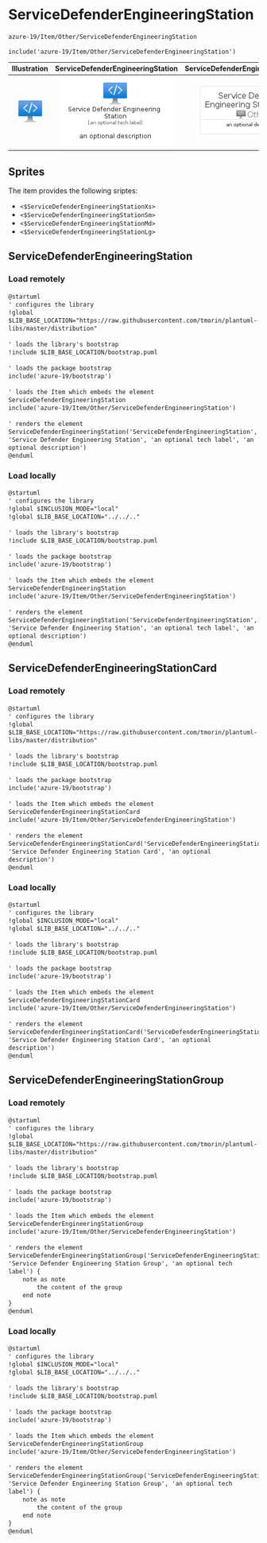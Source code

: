 # ServiceDefenderEngineeringStation


```text
azure-19/Item/Other/ServiceDefenderEngineeringStation
```

```text
include('azure-19/Item/Other/ServiceDefenderEngineeringStation')
```



| Illustration | ServiceDefenderEngineeringStation | ServiceDefenderEngineeringStationCard | ServiceDefenderEngineeringStationGroup |
| :---: | :---: | :---: | :---: |
| ![illustration for Illustration](../../../azure-19/Item/Other/ServiceDefenderEngineeringStation.png) | ![illustration for ServiceDefenderEngineeringStation](../../../azure-19/Item/Other/ServiceDefenderEngineeringStation.Local.png) | ![illustration for ServiceDefenderEngineeringStationCard](../../../azure-19/Item/Other/ServiceDefenderEngineeringStationCard.Local.png) | ![illustration for ServiceDefenderEngineeringStationGroup](../../../azure-19/Item/Other/ServiceDefenderEngineeringStationGroup.Local.png) |



## Sprites
The item provides the following sriptes:

- `<$ServiceDefenderEngineeringStationXs>`
- `<$ServiceDefenderEngineeringStationSm>`
- `<$ServiceDefenderEngineeringStationMd>`
- `<$ServiceDefenderEngineeringStationLg>`





## ServiceDefenderEngineeringStation

### Load remotely
```plantuml
@startuml
' configures the library
!global $LIB_BASE_LOCATION="https://raw.githubusercontent.com/tmorin/plantuml-libs/master/distribution"

' loads the library's bootstrap
!include $LIB_BASE_LOCATION/bootstrap.puml

' loads the package bootstrap
include('azure-19/bootstrap')

' loads the Item which embeds the element ServiceDefenderEngineeringStation
include('azure-19/Item/Other/ServiceDefenderEngineeringStation')

' renders the element
ServiceDefenderEngineeringStation('ServiceDefenderEngineeringStation', 'Service Defender Engineering Station', 'an optional tech label', 'an optional description')
@enduml
```

### Load locally
```plantuml
@startuml
' configures the library
!global $INCLUSION_MODE="local"
!global $LIB_BASE_LOCATION="../../.."

' loads the library's bootstrap
!include $LIB_BASE_LOCATION/bootstrap.puml

' loads the package bootstrap
include('azure-19/bootstrap')

' loads the Item which embeds the element ServiceDefenderEngineeringStation
include('azure-19/Item/Other/ServiceDefenderEngineeringStation')

' renders the element
ServiceDefenderEngineeringStation('ServiceDefenderEngineeringStation', 'Service Defender Engineering Station', 'an optional tech label', 'an optional description')
@enduml
```

## ServiceDefenderEngineeringStationCard

### Load remotely
```plantuml
@startuml
' configures the library
!global $LIB_BASE_LOCATION="https://raw.githubusercontent.com/tmorin/plantuml-libs/master/distribution"

' loads the library's bootstrap
!include $LIB_BASE_LOCATION/bootstrap.puml

' loads the package bootstrap
include('azure-19/bootstrap')

' loads the Item which embeds the element ServiceDefenderEngineeringStationCard
include('azure-19/Item/Other/ServiceDefenderEngineeringStation')

' renders the element
ServiceDefenderEngineeringStationCard('ServiceDefenderEngineeringStationCard', 'Service Defender Engineering Station Card', 'an optional description')
@enduml
```

### Load locally
```plantuml
@startuml
' configures the library
!global $INCLUSION_MODE="local"
!global $LIB_BASE_LOCATION="../../.."

' loads the library's bootstrap
!include $LIB_BASE_LOCATION/bootstrap.puml

' loads the package bootstrap
include('azure-19/bootstrap')

' loads the Item which embeds the element ServiceDefenderEngineeringStationCard
include('azure-19/Item/Other/ServiceDefenderEngineeringStation')

' renders the element
ServiceDefenderEngineeringStationCard('ServiceDefenderEngineeringStationCard', 'Service Defender Engineering Station Card', 'an optional description')
@enduml
```

## ServiceDefenderEngineeringStationGroup

### Load remotely
```plantuml
@startuml
' configures the library
!global $LIB_BASE_LOCATION="https://raw.githubusercontent.com/tmorin/plantuml-libs/master/distribution"

' loads the library's bootstrap
!include $LIB_BASE_LOCATION/bootstrap.puml

' loads the package bootstrap
include('azure-19/bootstrap')

' loads the Item which embeds the element ServiceDefenderEngineeringStationGroup
include('azure-19/Item/Other/ServiceDefenderEngineeringStation')

' renders the element
ServiceDefenderEngineeringStationGroup('ServiceDefenderEngineeringStationGroup', 'Service Defender Engineering Station Group', 'an optional tech label') {
    note as note
        the content of the group
    end note
}
@enduml
```

### Load locally
```plantuml
@startuml
' configures the library
!global $INCLUSION_MODE="local"
!global $LIB_BASE_LOCATION="../../.."

' loads the library's bootstrap
!include $LIB_BASE_LOCATION/bootstrap.puml

' loads the package bootstrap
include('azure-19/bootstrap')

' loads the Item which embeds the element ServiceDefenderEngineeringStationGroup
include('azure-19/Item/Other/ServiceDefenderEngineeringStation')

' renders the element
ServiceDefenderEngineeringStationGroup('ServiceDefenderEngineeringStationGroup', 'Service Defender Engineering Station Group', 'an optional tech label') {
    note as note
        the content of the group
    end note
}
@enduml
```

